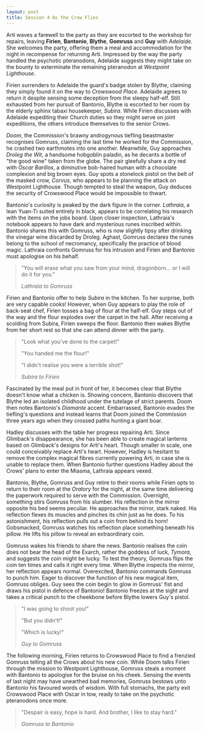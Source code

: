 ```yaml
---
layout: post
title: Session 4 As the Crow Flies
---
```


Arti waves a farewell to the party as they are escorted to the workshop for repairs, leaving **Firien**, **Bantonio**, **Blythe**, **Gomruss** and **Guy** with *Adelaide*. She welcomes the party, offering them a meal and accommodation for the night in recompense for returning Arti. Impressed by the way the party handled the psychotic pteranodons, Adelaide suggests they might take on the bounty to exterminate the remaining pteranodon at *Westpoint Lighthouse*.

Firien surrenders to Adelaide the guard's badge stolen by Blythe, claiming they simply found it on the way to *Crowswood Place*. Adelaide agrees to return it despite sensing some deception from the sleepy half-elf. Still exhausted from her pursuit of Bantonio, Blythe is escorted to her room by the elderly sphinx tabaxi housekeeper, *Subira*. While Firien discusses with Adelaide expediting their Church duties so they might serve on joint expeditions, the others introduce themselves to the senior Crows.

*Doom*, the Commission's brawny androgynous tiefling beastmaster recognises Gomruss, claiming the last time he worked for the Commission, he crashed two earthmotes into one another. Meanwhile, Guy approaches *Droleg the Wit*, a handsome hobgoblin paladin, as he decants a bottle of "the good wine" taken from the globe. The pair gleefully share a dry red with *Oscar Barillos*, a diminutive bob-haired human with a chocolate complexion and big brown eyes. Guy spots a stonelock pistol on the belt of the masked crow, *Corvus*, who appears to be planning the attack on Westpoint Lighthouse. Though tempted to steal the weapon, Guy deduces the security of Crowswood Place would be impossible to thwart.

Bantonio's curiosity is peaked by the dark figure in the corner. *Lathraia*, a lean Yuan-Ti suited entirely in black, appears to be correlating his research with the items on the jobs board. Upon closer inspection, Lathraia's notebook appears to have dark and mysterious runes inscribed within. Bantonio shares this with Gomruss, who is now slightly tipsy after drinking the vinegar wine discarded by Droleg. Aghast, Gomruss declares the runes belong to the school of necromancy, specifically the practice of blood magic. Lathraia confronts Gomruss for his intrusion and Firien and Bantonio must apologise on his behalf.

> "You will erase what you saw from your mind, dragonborn... or I will do it for you."
>
> *Lathraia to Gomruss*

Firien and Bantonio offer to help *Subira* in the kitchen. To her surprise, both are very capable cooks! However, when Guy appears to play the role of back-seat chef, Firien tosses a bag of flour at the half-elf. Guy steps out of the way and the flour explodes over the carpet in the hall. After receiving a scolding from Subira, Firien sweeps the floor. Bantonio then wakes Blythe from her short rest so that she can attend dinner with the party.

> "Look what you've done to the carpet!"
>
> "You handed me the flour!"
>
> "I didn't realise you were a terrible shot!"
>
> *Subira to Firien*

Fascinated by the meal put in front of her, it becomes clear that Blythe doesn't know what a chicken is. Showing concern, Bantonio discovers that Blythe led an isolated childhood under the tutelage of strict parents. Doom then notes Bantonio's *Diamante* accent. Embarrassed, Bantonio evades the tiefling's questions and instead learns that Doom joined the Commission three years ago when they crossed paths hunting a giant boar.

Hadley discusses with the table her progress repairing Arti. Since Glimback's disappearance, she has been able to create magical lanterns based on Glimback's designs for Arti's heart. Though smaller in scale, one could conceivably replace Arti's heart. However, Hadley is hesitant to remove the complex magical fibres currently powering Arti, in case she is unable to replace them. When Bantonio further questions Hadley about the Crows' plans to enter the Miasma, Lathraia appears vexed.

Bantonio, Blythe, Gomruss and Guy retire to their rooms while Firien opts to return to their room at the *Oratory* for the night, at the same time delivering the paperwork required to serve with the Commission. Overnight, something stirs Gomruss from his slumber. His reflection in the mirror opposite his bed seems peculiar. He approaches the mirror, stark naked. His reflection flexes its muscles and pinches its chin just as he does. To his astonishment, his reflection pulls out a coin from behind its horn! Gobsmacked, Gomruss watches his reflection place something beneath his pillow. He lifts his pillow to reveal an extraordinary coin.

Gomruss wakes his friends to share the news. Bantonio realises the coin does not bear the head of the Exarch, rather the goddess of luck, *Tymora*, and suggests the coin might be lucky. To test the theory, Gomruss flips the coin ten times and calls it right every time. When Blythe inspects the mirror, her reflection appears normal. Overexcited, Bantonio commands Gomruss to punch him. Eager to discover the function of his new magical item, Gomruss obliges. Guy sees the coin begin to glow in Gomruss' fist and draws his pistol in defence of Bantonio! Bantonio freezes at the sight and takes a critical punch to the cheekbone before Blythe lowers Guy's pistol.

> "I was going to shoot you!"
>
> "But you didn't!"
>
> "Which is lucky!"
>
> *Guy to Gomruss*

The following morning, Firien returns to Crowswood Place to find a frenzied Gomruss telling all the Crows about his new coin. While Doom talks Firien through the mission to Westpoint Lighthouse, Gomruss steals a moment with Bantonio to apologise for the bruise on his cheek. Sensing the events of last night may have unearthed bad memories, Gomruss bestows unto Bantonio his favoured words of wisdom. With full stomachs, the party exit Crowswood Place with Oscar in tow, ready to take on the psychotic pteranodons once more.

> "Despair is easy, hope is hard. And brother, I like to stay hard."
>
> *Gomruss to Bantonio*
